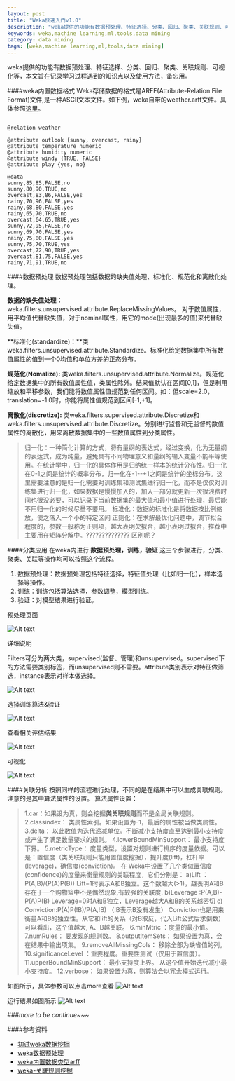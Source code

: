 ```yaml
---
layout: post
title: "Weka快速入门v1.0"
description: "weka提供的功能有数据预处理、特征选择、分类、回归、聚类、关联规则、可视化等，本文旨在记录学习过程遇到的知识点以及使用方法，备忘用。"
keywords: weka,machine learning,ml,tools,data mining
category: data mining 
tags: [weka,machine learning,ml,tools,data mining]
---
```




weka提供的功能有数据预处理、特征选择、分类、回归、聚类、关联规则、可视化等，本文旨在记录学习过程遇到的知识点以及使用方法，备忘用。

####weka内置数据格式
Weka存储数据的格式是ARFF(Attribute-Relation File Format)文件,是一种ASCII文本文件。如下例，weka自带的weather.arff文件。具体参照[这里](http://blog.csdn.net/buaalei/article/details/7103055)。


<!-- more -->




```

@relation weather

@attribute outlook {sunny, overcast, rainy}
@attribute temperature numeric
@attribute humidity numeric
@attribute windy {TRUE, FALSE}
@attribute play {yes, no}

@data
sunny,85,85,FALSE,no
sunny,80,90,TRUE,no
overcast,83,86,FALSE,yes
rainy,70,96,FALSE,yes
rainy,68,80,FALSE,yes
rainy,65,70,TRUE,no
overcast,64,65,TRUE,yes
sunny,72,95,FALSE,no
sunny,69,70,FALSE,yes
rainy,75,80,FALSE,yes
sunny,75,70,TRUE,yes
overcast,72,90,TRUE,yes
overcast,81,75,FALSE,yes
rainy,71,91,TRUE,no

```


####数据预处理
数据预处理包括数据的缺失值处理、标准化、规范化和离散化处理。

**数据的缺失值处理：** weka.filters.unsupervised.attribute.ReplaceMissingValues。
对于数值属性，用平均值代替缺失值，对于nominal属性，用它的mode(出现最多的值)来代替缺失值。

**标准化(standardize)：**类weka.filters.unsupervised.attribute.Standardize。标准化给定数据集中所有数值属性的值到一个0均值和单位方差的正态分布。 

**规范化(Nomalize):** 类weka.filters.unsupervised.attribute.Normalize。规范化给定数据集中的所有数值属性值，类属性除外。结果值默认在区间[0,1]，但是利用缩放和平移参数，我们能将数值属性值规范到任何区间。如：但scale=2.0，translation=-1.0时，你能将属性值规范到区间[-1,+1]。

**离散化(discretize):** 类weka.filters.supervised.attribute.Discretize和weka.filters.unsupervised.attribute.Discretize。分别进行监督和无监督的数值属性的离散化，用来离散数据集中的一些数值属性到分类属性。     




>归一化：一种简化计算的方式，将有量纲的表达式，经过变换，化为无量纲的表达式，成为纯量，避免具有不同物理意义和量纲的输入变量不能平等使用。在统计学中，归一化的具体作用是归纳统一样本的统计分布性。归一化在0-1之间是统计的概率分布，归一化在-1--+1之间是统计的坐标分布。这里需要注意的是归一化需要对训练集和测试集进行归一化，而不是仅仅对训练集进行归一化，如果数据是慢慢加入的，加入一部分就更新一次很浪费时间也很没必要，可以记录下当前数据集的最大值和最小值进行处理，最后能不用归一化的时候尽量不要用。
标准化：数据的标准化是将数据按比例缩放，使之落入一个小的特定区间
正则化：在求解最优化问题中，调节拟合程度的，参数一般称为正则项，越大表明欠拟合，越小表明过拟合，推荐中主要用在矩阵分解中。??????????????
区别呢？

####分类应用
在weka内进行 **数据预处理，训练，验证** 这三个步骤进行，分类、聚类、关联等操作均可以按照这个流程。 
1. 数据预处理：数据预处理包括特征选择，特征值处理（比如归一化），样本选择等操作。 
2. 训练：训练包括算法选择，参数调整，模型训练。 
3. 验证：对模型结果进行验证。

预处理页面

![Alt text](./1409024590772.png)

详细说明

Filters可分为两大类，supervised(监督、管理)和unsupervised。supervised下的方法需要类别标签，而unsupervised则不需要。attribute类别表示对特征做筛选，instance表示对样本做选择。

![Alt text](./1409024846469.png)

选择训练算法&验证

![Alt text](./1409024959539.png)

查看相关评估结果

![Alt text](./1409025051937.png)

可视化

![Alt text](./1409038441060.png)


####关联分析
按照同样的流程进行处理，不同的是在结果中可以生成关联规则。注意的是其中算法属性的设置。
算法属性设置：


>1.car：如果设为真，则会挖掘**类关联规则**而不是全局关联规则。
2.classindex： 类属性索引。如果设置为-1，最后的属性被当做类属性。
3.delta： 以此数值为迭代递减单位。不断减小支持度直至达到最小支持度或产生了满足数量要求的规则。
4.lowerBoundMinSupport： 最小支持度下界。
5.metricType： 度量类型，设置对规则进行排序的度量依据。可以是：置信度（类关联规则只能用置信度挖掘），提升度(lift)，杠杆率(leverage)，确信度(conviction)。
在 Weka中设置了几个类似置信度(confidence)的度量来衡量规则的关联程度，它们分别是：
a)Lift ： P(A,B)/(P(A)P(B)) Lift=1时表示A和B独立。这个数越大(>1)，越表明A和B存在于一个购物篮中不是偶然现象,有较强的关联度.
b)Leverage :P(A,B)-P(A)P(B)
Leverage=0时A和B独立，Leverage越大A和B的关系越密切
c) Conviction:P(A)P(!B)/P(A,!B) （!B表示B没有发生） Conviction也是用来衡量A和B的独立性。从它和lift的关系（对B取反，代入Lift公式后求倒数）可以看出，这个值越大, A、B越关联。
6.minMtric ：度量的最小值。
7.numRules： 要发现的规则数。
8.outputItemSets： 如果设置为真，会在结果中输出项集。
9.removeAllMissingCols： 移除全部为缺省值的列。
10.significanceLevel ：重要程度。重要性测试（仅用于置信度）。
11.upperBoundMinSupport： 最小支持度上界。 从这个值开始迭代减小最小支持度。
12.verbose： 如果设置为真，则算法会以冗余模式运行。

如图所示，具体参数可以点击more查看
![Alt text](./1409039463648.png)

运行结果如图所示
![Alt text](./1409039676713.png)



###*more to be continue~~~*


####参考资料
- [初试weka数据挖掘](http://www.cnblogs.com/hxsyl/p/3307343.html)
- [weka数据预处理](http://blog.csdn.net/hunauchenym/article/details/5847314)
- [weka内置数据类型arff](http://blog.csdn.net/buaalei/article/details/7103055)
- [weka-关联规则挖掘](http://blog.csdn.net/buaalei/article/details/7103424)
